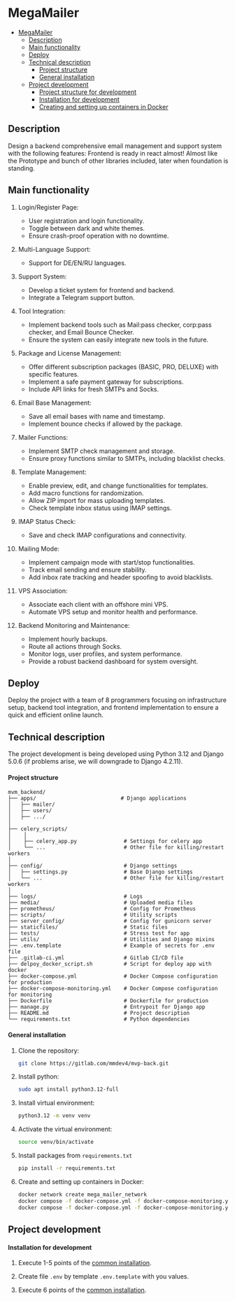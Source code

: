 # MegaMailer

- [MegaMailer](#megamailer)
  - [Description](#description)
  - [Main functionality](#main-functionality)
  - [Deploy](#deploy)
  - [Technical description](#technical-description)
      - [Project structure](#project-structure)
      - [General installation](#general-installation)
  - [Project development](#project-development)
      - [Project structure for development](#project-structure-for-development)
      - [Installation for development](#installation-for-development)
      - [Creating and setting up containers in Docker](#creating-and-setting-up-containers-in-docker)

## Description

Design a backend comprehensive email management and support system with the following features:
Frontend is ready in react almost!
Almost like the Prototype and bunch of other libraries included, later when foundation is standing.

## Main functionality

1. Login/Register Page:
   - User registration and login functionality.
   - Toggle between dark and white themes.
   - Ensure crash-proof operation with no downtime.

2. Multi-Language Support:
   - Support for DE/EN/RU languages.

3. Support System:
   - Develop a ticket system for frontend and backend.
   - Integrate a Telegram support button.

4. Tool Integration:
   - Implement backend tools such as Mail:pass checker, corp:pass checker, and Email Bounce Checker.
   - Ensure the system can easily integrate new tools in the future.

5. Package and License Management:
   - Offer different subscription packages (BASIC, PRO, DELUXE) with specific features.
   - Implement a safe payment gateway for subscriptions.
   - Include API links for fresh SMTPs and Socks.

6. Email Base Management:
   - Save all email bases with name and timestamp.
   - Implement bounce checks if allowed by the package.

7. Mailer Functions:
   - Implement SMTP check management and storage.
   - Ensure proxy functions similar to SMTPs, including blacklist checks.

8. Template Management:
   - Enable preview, edit, and change functionalities for templates.
   - Add macro functions for randomization.
   - Allow ZIP import for mass uploading templates.
   - Check template inbox status using IMAP settings.

9. IMAP Status Check:
   - Save and check IMAP configurations and connectivity.

10. Mailing Mode:
    - Implement campaign mode with start/stop functionalities.
    - Track email sending and ensure stability.
    - Add inbox rate tracking and header spoofing to avoid blacklists.

11. VPS Association:
    - Associate each client with an offshore mini VPS.
    - Automate VPS setup and monitor health and performance.

12. Backend Monitoring and Maintenance:
    - Implement hourly backups.
    - Route all actions through Socks.
    - Monitor logs, user profiles, and system performance.
    - Provide a robust backend dashboard for system oversight.

## Deploy

Deploy the project with a team of 8 programmers focusing on infrastructure setup, backend tool integration, and frontend implementation to ensure a quick and efficient online launch.

## Technical description

The project development is being developed using Python 3.12 and Django 5.0.6 (if problems arise, we will downgrade to Django 4.2.11).

#### Project structure

```
mvm_backend/
├── apps/                           # Django applications
│   ├── mailer/
│   ├── users/
│   ├── .../
│   
├── celery_scripts/
│    │    
│    ├── celery_app.py               # Settings for celery app
│    └── ...                         # Other file for killing/restart workers
│       
├── config/                          # Django settings
│   ├── settings.py                  # Base Django settings
│   └── ...                          # Other file for killing/restart workers
│       
├── logs/                            # Logs
├── media/                           # Uploaded media files
├── prometheus/                      # Config for Prometheus
├── scripts/                         # Utility scripts
├── server_config/                   # Config for gunicorn server
├── staticfiles/                     # Static files
├── tests/                           # Stress test for app
├── utils/                           # Utilities and Django mixins
├── .env.template                    # Example of secrets for .env file
├── .gitlab-ci.yml                   # Gitlab CI/CD file  
├── delpoy_docker_script.sh          # Script for deploy app with docker   
├── docker-compose.yml               # Docker Compose configuration for production
├── docker-compose-monitoring.yml    # Docker Compose configuration for monitoring
├── Dockerfile                       # Dockerfile for production
├── manage.py                        # Entrypoit for Django app
├── README.md                        # Project description
└── requirements.txt                 # Python dependencies

```

#### General installation

1. Clone the repository:

   ```bash
   git clone https://gitlab.com/mmdev4/mvp-back.git
   ```

2. Install python:

   ```bash
   sudo apt install python3.12-full 
   ```

3. Install virtual environment:

   ```bash
   python3.12 -m venv venv
   ```

4. Activate the virtual environment:

   ```bash
   source venv/bin/activate
   ```

5. Install packages from `requirements.txt`

   ```bash
   pip install -r requirements.txt
   ```

6. Create and setting up containers in Docker:

   ```bash
   docker network create mega_mailer_network
   docker compose -f docker-compose.yml -f docker-compose-monitoring.yml build
   docker compose -f docker-compose.yml -f docker-compose-monitoring.yml up -d
   ```

## Project development

#### Installation for development

1. Execute 1-5 points of the [common installation](#general-installation).

2. Create file `.env` by template `.env.template` with you values.

3. Execute 6  points of the [common installation](#general-installation).
